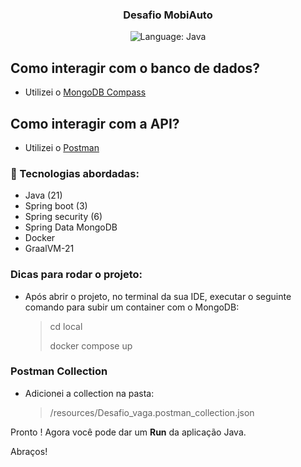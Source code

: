 <h3 align="center">
  Desafio MobiAuto
</h3>

<p align="center">
  <img alt="Language: Java" src="https://img.shields.io/badge/language-java-green">
</p>

## Como interagir com o banco de dados?
- Utilizei o [MongoDB Compass](https://www.mongodb.com/products/tools/compass)

## Como interagir com a API?
- Utilizei o [Postman](https://www.postman.com/downloads/)

### :rocket: Tecnologias abordadas:

- Java (21)
- Spring boot (3)
- Spring security (6)
- Spring Data MongoDB
- Docker
- GraalVM-21

### Dicas para rodar o projeto:
- Após abrir o projeto, no terminal da sua IDE, executar o seguinte comando para subir um container com o MongoDB:
  > cd local
  > 
  > docker compose up

### Postman Collection
- Adicionei a collection na pasta:
  
  > /resources/Desafio_vaga.postman_collection.json 

Pronto ! Agora você pode dar um <b>Run</b> da aplicação Java.

Abraços!
